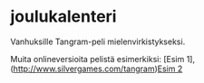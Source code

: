 # joulukalenteri

Vanhuksille Tangram-peli mielenvirkistykseksi.

Muita onlineversioita pelistä esimerkiksi:
[Esim 1], (http://www.silvergames.com/tangram)[Esim 2](http://www.addictinggames.com/puzzle-games/tangramgame.jsp)


